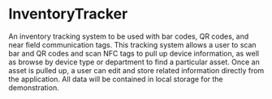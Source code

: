 InventoryTracker
================

An inventory tracking system to be used with bar codes, QR codes, and near field communication tags.  This tracking system allows a user to scan bar and QR codes and scan NFC tags to pull up device information, as well as browse by device type or department to find a particular asset.  Once an asset is pulled up, a user can edit and store related information directly from the application.  All data will be contained in local storage for the demonstration.
